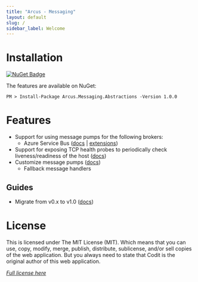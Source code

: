 ```yaml
---
title: "Arcus - Messaging"
layout: default
slug: /
sidebar_label: Welcome
---
```


# Installation

[![NuGet Badge](https://buildstats.info/nuget/Arcus.Messaging.Abstractions?packageVersion=1.0.0)](https://www.nuget.org/packages/Arcus.Messaging.Abstractions/1.0.0)

The features are available on NuGet:

```shell
PM > Install-Package Arcus.Messaging.Abstractions -Version 1.0.0
```

# Features

- Support for using message pumps for the following brokers:
    - Azure Service Bus ([docs](./features/message-pumps/service-bus.md) | [extensions](./features/service-bus.md))
- Support for exposing TCP health probes to periodically check liveness/readiness of the host ([docs](./features/tcp-health-probe))
- Customize message pumps ([docs](./features/message-pumps/customization.md))
    - Fallback message handlers

## Guides

* Migrate from v0.x to v1.0 ([docs](./guides/migration-guide-v1.0.md))

# License
This is licensed under The MIT License (MIT). Which means that you can use, copy, modify, merge, publish, distribute, sublicense, and/or sell copies of the web application. But you always need to state that Codit is the original author of this web application.

*[Full license here](https://github.com/arcus-azure/arcus.messaging/blob/master/LICENSE)*
